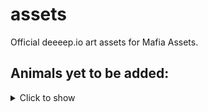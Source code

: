 # assets
Official deeeep.io art assets for Mafia Assets. 

## Animals yet to be added:
<details>
<summary>Click to show</summary>

anglerfish  

archerfish

barracuda

baskingshark

beakedwhale

beaver

belugawhale

bobbitworm

bowheadwhale

bullfrog

bobbitworm

cococrab

coel

colossalsquid

cookiecuttershark

dolphin

dragonfish

electriceel

eleseal

frilledshark

frogfish

giantpacificocto

salamander

sinophore

giantsquid

gobshark

gulpereel

halibut

hippo

humboldtsquid

humpbackwhale

japanesespidercrab

leatherbackseaturtle

leopardseal

lionfish

lionmanejellyfish

lobster

mahi

manatee

mantaray

mantisshriimp

marlin

megamouth

moray

wrasse

narwhal

oarfish

octopus

parrotfish

pelican

penguin

polarbear

pufferfish

pufferfishfilled

ray

sarcasticfringehead

sealion

seaotter

snake

snapping turtle

stonefish

sunfish

hammerheadshark

vampiresquid

walrsus

wobbegong

wolfeel
</details>
